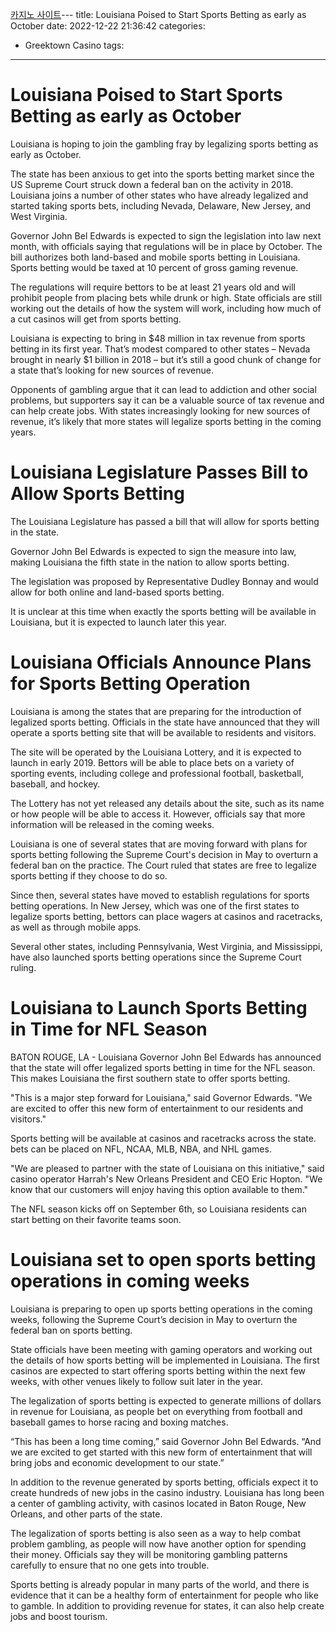 [카지노 사이트](https://choegocasino.com/)---
title: Louisiana Poised to Start Sports Betting as early as October 
date: 2022-12-22 21:36:42
categories:
- Greektown Casino
tags:
---


#  Louisiana Poised to Start Sports Betting as early as October 

Louisiana is hoping to join the gambling fray by legalizing sports betting as early as October. 

The state has been anxious to get into the sports betting market since the US Supreme Court struck down a federal ban on the activity in 2018. Louisiana joins a number of other states who have already legalized and started taking sports bets, including Nevada, Delaware, New Jersey, and West Virginia. 

Governor John Bel Edwards is expected to sign the legislation into law next month, with officials saying that regulations will be in place by October. The bill authorizes both land-based and mobile sports betting in Louisiana. Sports betting would be taxed at 10 percent of gross gaming revenue. 

The regulations will require bettors to be at least 21 years old and will prohibit people from placing bets while drunk or high. State officials are still working out the details of how the system will work, including how much of a cut casinos will get from sports betting. 

Louisiana is expecting to bring in $48 million in tax revenue from sports betting in its first year. That’s modest compared to other states – Nevada brought in nearly $1 billion in 2018 – but it’s still a good chunk of change for a state that’s looking for new sources of revenue. 

Opponents of gambling argue that it can lead to addiction and other social problems, but supporters say it can be a valuable source of tax revenue and can help create jobs. With states increasingly looking for new sources of revenue, it’s likely that more states will legalize sports betting in the coming years.

#  Louisiana Legislature Passes Bill to Allow Sports Betting 

The Louisiana Legislature has passed a bill that will allow for sports betting in the state.

 Governor John Bel Edwards is expected to sign the measure into law, making Louisiana the fifth state in the nation to allow sports betting.

The legislation was proposed by Representative Dudley Bonnay and would allow for both online and land-based sports betting.

It is unclear at this time when exactly the sports betting will be available in Louisiana, but it is expected to launch later this year.

#  Louisiana Officials Announce Plans for Sports Betting Operation 

Louisiana is among the states that are preparing for the introduction of legalized sports betting. Officials in the state have announced that they will operate a sports betting site that will be available to residents and visitors.

The site will be operated by the Louisiana Lottery, and it is expected to launch in early 2019. Bettors will be able to place bets on a variety of sporting events, including college and professional football, basketball, baseball, and hockey.

The Lottery has not yet released any details about the site, such as its name or how people will be able to access it. However, officials say that more information will be released in the coming weeks.

Louisiana is one of several states that are moving forward with plans for sports betting following the Supreme Court's decision in May to overturn a federal ban on the practice. The Court ruled that states are free to legalize sports betting if they choose to do so.

Since then, several states have moved to establish regulations for sports betting operations. In New Jersey, which was one of the first states to legalize sports betting, bettors can place wagers at casinos and racetracks, as well as through mobile apps.

Several other states, including Pennsylvania, West Virginia, and Mississippi, have also launched sports betting operations since the Supreme Court ruling.

#  Louisiana to Launch Sports Betting in Time for NFL Season 
BATON ROUGE, LA - Louisiana Governor John Bel Edwards has announced that the state will offer legalized sports betting in time for the NFL season. This makes Louisiana the first southern state to offer sports betting.

"This is a major step forward for Louisiana," said Governor Edwards. "We are excited to offer this new form of entertainment to our residents and visitors."

Sports betting will be available at casinos and racetracks across the state. bets can be placed on NFL, NCAA, MLB, NBA, and NHL games.

"We are pleased to partner with the state of Louisiana on this initiative," said casino operator Harrah's New Orleans President and CEO Eric Hopton. "We know that our customers will enjoy having this option available to them."

The NFL season kicks off on September 6th, so Louisiana residents can start betting on their favorite teams soon.

#  Louisiana set to open sports betting operations in coming weeks

Louisiana is preparing to open up sports betting operations in the coming weeks, following the Supreme Court’s decision in May to overturn the federal ban on sports betting.

State officials have been meeting with gaming operators and working out the details of how sports betting will be implemented in Louisiana. The first casinos are expected to start offering sports betting within the next few weeks, with other venues likely to follow suit later in the year.

The legalization of sports betting is expected to generate millions of dollars in revenue for Louisiana, as people bet on everything from football and baseball games to horse racing and boxing matches.

“This has been a long time coming,” said Governor John Bel Edwards. “And we are excited to get started with this new form of entertainment that will bring jobs and economic development to our state.”

In addition to the revenue generated by sports betting, officials expect it to create hundreds of new jobs in the casino industry. Louisiana has long been a center of gambling activity, with casinos located in Baton Rouge, New Orleans, and other parts of the state.

The legalization of sports betting is also seen as a way to help combat problem gambling, as people will now have another option for spending their money. Officials say they will be monitoring gambling patterns carefully to ensure that no one gets into trouble.

Sports betting is already popular in many parts of the world, and there is evidence that it can be a healthy form of entertainment for people who like to gamble. In addition to providing revenue for states, it can also help create jobs and boost tourism.